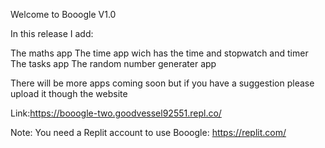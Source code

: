 Welcome to Booogle V1.0

In this release I add:

The maths app
The time app wich has the time and stopwatch and timer
The tasks app
The random number generater app

There will be more apps coming soon but if you have a suggestion please upload it though the website

Link:https://booogle-two.goodvessel92551.repl.co/

Note: You need a Replit account to use Booogle: https://replit.com/
